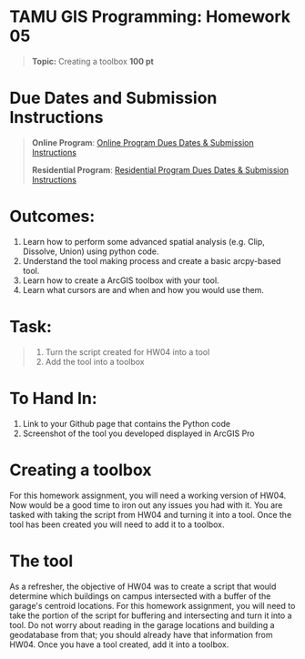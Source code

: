 # TAMU GIS Programming: Homework 05
>
>**Topic:** Creating a toolbox
>**100 pt**

# Due Dates and Submission Instructions
> **Online Program**: [Online Program Dues Dates & Submission Instructions](../submissions/05.md)
>
> **Residential Program**: [Residential Program Dues Dates & Submission Instructions](../submissions/05.md)

# **Outcomes:**
1. Learn how to perform some advanced spatial analysis (e.g. Clip, Dissolve, Union) using python code.
2. Understand the tool making process and create a basic arcpy-based tool.
3. Learn how to create a ArcGIS toolbox with your tool.
4. Learn what cursors are and when and how you would use them.

# **Task:**
> 1. Turn the script created for HW04 into a tool
> 2. Add the tool into a toolbox

# **To Hand In:**
1. Link to your Github page that contains the Python code
2. Screenshot of the tool you developed displayed in ArcGIS Pro
>
# Creating a toolbox
For this homework assignment, you will need a working version of HW04. Now would be a good time to iron out any issues you had with it. You are tasked with taking the script from HW04 and turning it into a tool. Once the tool has been created you will need to add it to a toolbox.
# The tool
As a refresher, the objective of HW04 was to create a script that would determine which buildings on campus intersected with a buffer of the garage's centroid locations. For this homework assignment, you will need to take the portion of the script for buffering and intersecting and turn it into a tool. Do not worry about reading in the garage locations and building a geodatabase from that; you should already have that information from HW04. Once you have a tool created, add it into a toolbox.
>

